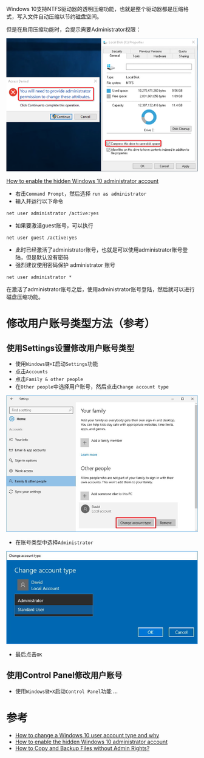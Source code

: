 Windows 10支持NTFS驱动器的透明压缩功能，也就是整个驱动器都是压缩格式，写入文件自动压缩以节约磁盘空间。

但是在启用压缩功能时，会提示需要Administrator权限：

![压缩磁盘需要管理员权限](../../../img/os/windows/win10/compress_drive_need_admin_permission.png)

[How to enable the hidden Windows 10 administrator account](https://www.ghacks.net/2014/11/12/how-to-enable-the-hidden-windows-10-administrator-account/)

* 右击`Command Prompt`，然后选择 `run as administrator`
* 输入并运行以下命令

```
net user administrator /active:yes
```

* 如果要激活guest账号，可以执行

```
net user guest /active:yes
```

* 此时已经激活了administrator账号，也就是可以使用administrator账号登陆，但是默认没有密码
* 强烈建议使用密码保护 administrator 账号

```
net user administrator *
```

在激活了administrator账号之后，使用administrator账号登陆，然后就可以进行磁盘压缩功能。

# 修改用户账号类型方法（参考）

## 使用Settings设置修改用户账号类型

* 使用`Windows键+I`启动`Settings`功能
* 点击`Accounts`
* 点击`Family & other people`
* 在`Other people`中选择用户账号，然后点击`Change account type`

![修改账号类型](../../../img/os/windows/win10/user-accounts-settings-windows-10.jpg)

* 在账号类型中选择`Administrator`

![修改账号类型](../../../img/os/windows/win10/change-account-type-windows-10.jpg)

* 最后点击`OK`

## 使用Control Panel修改用户账号

* 使用`Windows键+X`启动`Control Panel`功能
...

# 参考

* [How to change a Windows 10 user account type and why](https://www.windowscentral.com/how-change-user-account-type-windows-10)
* [How to enable the hidden Windows 10 administrator account](https://www.ghacks.net/2014/11/12/how-to-enable-the-hidden-windows-10-administrator-account/)
* [How to Copy and Backup Files without Admin Rights?](https://www.easeus.com/todo-backup-resource/copy-and-backup-files-without-admin-rights.html)